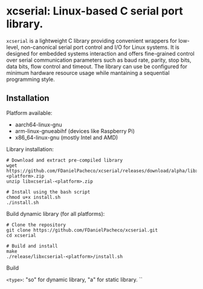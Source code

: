 # xcserial: Linux-based C serial port library.
`xcserial` is a lightweight C library providing convenient wrappers for low-level, non-canonical serial port control and I/O for Linux systems. 
It is designed for embedded systems interaction and offers fine-grained control over serial communication parameters such as baud rate, parity, stop bits, data bits, flow control and timeout.
The library can use be configured for minimum hardware resource usage while mantaining a sequential programming style.

## Installation

Platform available:
- aarch64-linux-gnu
- arm-linux-gnueabihf (devices like Raspberry Pi)
- x86_64-linux-gnu (mostly Intel and AMD)

Library installation:
```
# Download and extract pre-compiled library
wget https://github.com/FDanielPacheco/xcserial/releases/download/alpha/libxcserial-<platform>.zip
unzip libxcserial-<platform>.zip

# Install using the bash script
chmod u+x install.sh
./install.sh 
```

Build dynamic library (for all platforms):
```
# Clone the repository
git clone https://github.com/FDanielPacheco/xcserial.git
cd xcserial

# Build and install
make
./release/libxcserial-<platform>/install.sh 
```

Build 

`<type>`: "so" for dynamic library, "a" for static library.
``

## 
